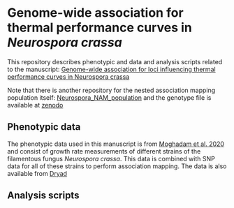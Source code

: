 # Genome-wide association for thermal performance curves in _Neurospora crassa_

This repository describes phenotypic and data and analysis scripts related to the manuscript: [Genome-wide association for loci influencing thermal performance curves in Neurospora crassa](https://www.biorxiv.org/content/10.1101/2024.04.29.591604v1)

Note that there is another repository for the nested association mapping population itself: [Neurospora_NAM_population](https://github.com/ikron/Neurospora_NAM_population) and the genotype file is available at [zenodo](https://zenodo.org/records/11120317)

## Phenotypic data

The phenotypic data used in this manuscript is from  [Moghadam et al. 2020](https://onlinelibrary.wiley.com/doi/full/10.1111/evo.14016) and consist of growth rate measurements of different strains of the filamentous fungus _Neurospora crassa_. This data is combined with SNP data for all of these strains to perform association mapping. The data is also available from [Dryad](https://doi.org/10.5061/dryad.pk0p2ngk9)

## Analysis scripts


